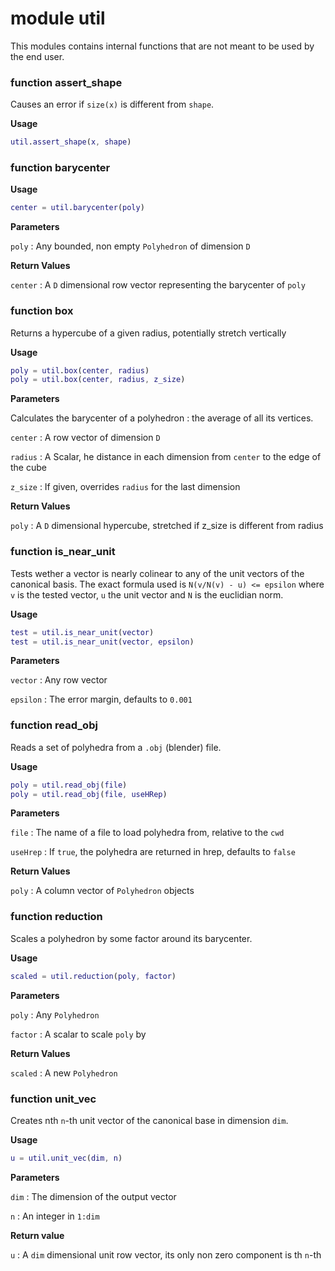 
# <span class="code"> <span class="mod">module</span> util </span>

This modules contains internal functions that are not meant to be used
by the end user.



### <span class="code"> <span class="kw">function</span> assert_shape </span>

Causes an error if `size(x)` is different from `shape`.

**Usage**

```matlab
util.assert_shape(x, shape)
```

### <span class="code"> <span class="kw">function</span> barycenter </span>

**Usage**
```matlab
center = util.barycenter(poly)
```

**Parameters**

`poly`
: Any bounded, non empty `Polyhedron` of dimension `D`

**Return Values**

`center`
: A `D` dimensional row vector representing the barycenter of `poly` 


### <span class="code"> <span class="kw">function</span> box </span>

Returns a hypercube of a given radius, potentially stretch vertically

**Usage**
```matlab
poly = util.box(center, radius)
poly = util.box(center, radius, z_size)
```

**Parameters**

Calculates the barycenter of a polyhedron : the average of all its vertices.

`center`
:   A row vector of dimension `D`

`radius`
:   A Scalar, he distance in each dimension  from `center` to the edge of the cube

`z_size`
:   If given, overrides `radius` for the last dimension

**Return Values**

`poly`
:   A `D` dimensional hypercube, stretched if z_size is different from radius

### <span class="code"> <span class="kw">function</span> is_near_unit </span>

Tests wether a vector is nearly colinear to any of the unit vectors of 
the canonical basis. The exact formula used is `N(v/N(v) - u) <= epsilon`
where `v` is the tested vector, `u` the unit vector and `N` is the euclidian norm.

**Usage**
```matlab
test = util.is_near_unit(vector)
test = util.is_near_unit(vector, epsilon)
```

**Parameters**

`vector`
: Any row vector

`epsilon`
: The error margin, defaults to `0.001`


### <span class="code"> <span class="kw">function</span> read_obj </span>

Reads a set of polyhedra from a `.obj` (blender) file.

**Usage**
```matlab
poly = util.read_obj(file)
poly = util.read_obj(file, useHRep)
```

**Parameters**

`file`
: The name of a file to load polyhedra from, relative to the `cwd`

`useHrep`
: If `true`, the polyhedra are returned in hrep, defaults to `false`

**Return Values**

`poly`
: A column vector of `Polyhedron` objects

### <span class="code"> <span class="kw">function</span> reduction </span>

Scales a polyhedron by some factor around its barycenter.

**Usage**
```matlab
scaled = util.reduction(poly, factor)
```

**Parameters**

`poly`
: Any `Polyhedron`

`factor`
: A scalar to scale `poly` by

**Return Values**

`scaled`
: A new `Polyhedron`


### <span class="code"> <span class="kw">function</span> unit_vec </span>

Creates nth `n`-th unit vector of the canonical base in dimension `dim`.

**Usage**
```matlab
u = util.unit_vec(dim, n)
```

**Parameters**

`dim`
: The dimension of the output vector

`n`
: An integer in `1:dim`

**Return value**

`u`
: A `dim` dimensional unit row vector, its only non zero component is th `n`-th

